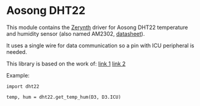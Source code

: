 Aosong DHT22
=============

This module contains the [Zerynth](https://www.zerynth.com/) driver for Aosong DHT22 temperature and humidity sensor (also named AM2302, [datasheet](http://akizukidenshi.com/download/ds/aosong/AM2302.pdf)).

It uses a single wire for data communication so a pin with ICU peripheral is needed.

This library is based on the work of:
[link 1](https://hackaday.io/project/8242-viperphoton-weather-station/log/28666-dht22-temperaturehumidity-sensor)
[link 2](https://community.zerynth.com/discussion/249/reading-temperature-and-humidity)

Example:

    import dht22
    
    temp, hum = dht22.get_temp_hum(D3, D3.ICU)
    

